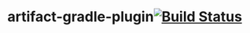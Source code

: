 # artifact-gradle-plugin[![Build Status](https://travis-ci.org/Hippoom/artifact-gradle-plugin.svg?branch=master)](https://travis-ci.org/Hippoom/artifact-gradle-plugin)

